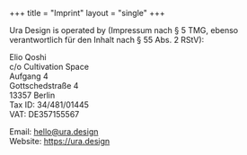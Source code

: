 +++
title = "Imprint"
layout = "single"
+++

Ura Design is operated by (Impressum nach § 5 TMG, ebenso verantwortlich für den Inhalt nach § 55 Abs. 2 RStV):

Elio Qoshi  
c/o Cultivation Space\
Aufgang 4\
Gottschedstraße 4\
13357 Berlin\
Tax ID: 34/481/01445\
VAT: DE357155567

Email: hello@ura.design\
Website: https://ura.design